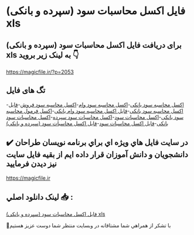 # فایل اکسل محاسبات سود (سپرده و بانکی) xls

## برای دریافت فایل اکسل محاسبات سود (سپرده و بانکی) xls به لینک زیر بروید 👇

https://magicfile.ir/?p=2053

## تگ های فایل

-[اکسل محاسبه سود بانکی](https://magicfile.ir/product/%d9%81%d8%a7%d9%8a%d9%84-%d8%a7%da%a9%d8%b3%d9%84-%d9%85%d8%ad%d8%a7%d8%b3%d8%a8%d8%a7%d8%aa-%d8%b3%d9%88%d8%af-%d8%b3%d9%be%d8%b1%d8%af%d9%87-%d9%88-%d8%a8%d8%a7%d9%86%da%a9%d9%8a/)-[اکسل محاسبه سود وام](https://magicfile.ir/product/%d9%81%d8%a7%d9%8a%d9%84-%d8%a7%da%a9%d8%b3%d9%84-%d9%85%d8%ad%d8%a7%d8%b3%d8%a8%d8%a7%d8%aa-%d8%b3%d9%88%d8%af-%d8%b3%d9%be%d8%b1%d8%af%d9%87-%d9%88-%d8%a8%d8%a7%d9%86%da%a9%d9%8a/)-[اکسل محاسبه سود فروش](https://magicfile.ir/product/%d9%81%d8%a7%d9%8a%d9%84-%d8%a7%da%a9%d8%b3%d9%84-%d9%85%d8%ad%d8%a7%d8%b3%d8%a8%d8%a7%d8%aa-%d8%b3%d9%88%d8%af-%d8%b3%d9%be%d8%b1%d8%af%d9%87-%d9%88-%d8%a8%d8%a7%d9%86%da%a9%d9%8a/)-[فایل اکسل محاسبه سود بانکی](https://magicfile.ir/product/%d9%81%d8%a7%d9%8a%d9%84-%d8%a7%da%a9%d8%b3%d9%84-%d9%85%d8%ad%d8%a7%d8%b3%d8%a8%d8%a7%d8%aa-%d8%b3%d9%88%d8%af-%d8%b3%d9%be%d8%b1%d8%af%d9%87-%d9%88-%d8%a8%d8%a7%d9%86%da%a9%d9%8a/)-[فایل اکسل محاسبه سود وام بانکی](https://magicfile.ir/product/%d9%81%d8%a7%d9%8a%d9%84-%d8%a7%da%a9%d8%b3%d9%84-%d9%85%d8%ad%d8%a7%d8%b3%d8%a8%d8%a7%d8%aa-%d8%b3%d9%88%d8%af-%d8%b3%d9%be%d8%b1%d8%af%d9%87-%d9%88-%d8%a8%d8%a7%d9%86%da%a9%d9%8a/)-[اکسل فرمول محاسبه سود بانکی](https://magicfile.ir/product/%d9%81%d8%a7%d9%8a%d9%84-%d8%a7%da%a9%d8%b3%d9%84-%d9%85%d8%ad%d8%a7%d8%b3%d8%a8%d8%a7%d8%aa-%d8%b3%d9%88%d8%af-%d8%b3%d9%be%d8%b1%d8%af%d9%87-%d9%88-%d8%a8%d8%a7%d9%86%da%a9%d9%8a/)-[اکسل محاسبات سود](https://magicfile.ir/product/%d9%81%d8%a7%d9%8a%d9%84-%d8%a7%da%a9%d8%b3%d9%84-%d9%85%d8%ad%d8%a7%d8%b3%d8%a8%d8%a7%d8%aa-%d8%b3%d9%88%d8%af-%d8%b3%d9%be%d8%b1%d8%af%d9%87-%d9%88-%d8%a8%d8%a7%d9%86%da%a9%d9%8a/)-[اکسل محاسبات سود سپرده](https://magicfile.ir/product/%d9%81%d8%a7%d9%8a%d9%84-%d8%a7%da%a9%d8%b3%d9%84-%d9%85%d8%ad%d8%a7%d8%b3%d8%a8%d8%a7%d8%aa-%d8%b3%d9%88%d8%af-%d8%b3%d9%be%d8%b1%d8%af%d9%87-%d9%88-%d8%a8%d8%a7%d9%86%da%a9%d9%8a/)-[اکسل محاسبات سود بانکی](https://magicfile.ir/product/%d9%81%d8%a7%d9%8a%d9%84-%d8%a7%da%a9%d8%b3%d9%84-%d9%85%d8%ad%d8%a7%d8%b3%d8%a8%d8%a7%d8%aa-%d8%b3%d9%88%d8%af-%d8%b3%d9%be%d8%b1%d8%af%d9%87-%d9%88-%d8%a8%d8%a7%d9%86%da%a9%d9%8a/)-[فایل اکسل محاسبات سود](https://magicfile.ir/product/%d9%81%d8%a7%d9%8a%d9%84-%d8%a7%da%a9%d8%b3%d9%84-%d9%85%d8%ad%d8%a7%d8%b3%d8%a8%d8%a7%d8%aa-%d8%b3%d9%88%d8%af-%d8%b3%d9%be%d8%b1%d8%af%d9%87-%d9%88-%d8%a8%d8%a7%d9%86%da%a9%d9%8a/)-[فایل اکسل محاسبات سود (سپرده و بانکی)](https://magicfile.ir/product/%d9%81%d8%a7%d9%8a%d9%84-%d8%a7%da%a9%d8%b3%d9%84-%d9%85%d8%ad%d8%a7%d8%b3%d8%a8%d8%a7%d8%aa-%d8%b3%d9%88%d8%af-%d8%b3%d9%be%d8%b1%d8%af%d9%87-%d9%88-%d8%a8%d8%a7%d9%86%da%a9%d9%8a/)

## ✔️ در سايت فايل هاي ويژه اي براي برنامه نويسان طراحان دانشجويان و دانش آموزان قرار داده ايم از بقيه فايل سايت نيز ديدن فرماييد

https://magicfile.ir


## لينک دانلود اصلي 📥 :

[فایل اکسل محاسبات سود (سپرده و بانکی) xls](https://magicfile.ir/product/%d9%81%d8%a7%d9%8a%d9%84-%d8%a7%da%a9%d8%b3%d9%84-%d9%85%d8%ad%d8%a7%d8%b3%d8%a8%d8%a7%d8%aa-%d8%b3%d9%88%d8%af-%d8%b3%d9%be%d8%b1%d8%af%d9%87-%d9%88-%d8%a8%d8%a7%d9%86%da%a9%d9%8a/) 


🙏با تشکر از همراهي شما مشتاقانه در وبسایت منتظر شما دوست عزیز هستیم

